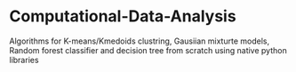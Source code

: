 # Computational-Data-Analysis
Algorithms for K-means/Kmedoids clustring, Gausiian mixturte models, Random forest classifier and decision tree from scratch using native python libraries
